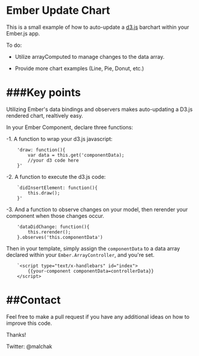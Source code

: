 Ember Update Chart
===========

This is a small example of how to auto-update a [d3.js](https://github.com/mbostock/d3/wiki/Gallery) barchart within your Ember.js app.

To do:

- Utilize arrayComputed to manage changes to the data array.

- Provide more chart examples (Line, Pie, Donut, etc.)


###Key points
=======
Utilizing Ember's data bindings and observers makes auto-updating a D3.js rendered chart, realtively easy.  

In your Ember Component, declare three functions:

-1. A function to wrap your d3.js javascript:

		'draw: function(){
			var data = this.get('componentData);
			//your d3 code here
		}'

-2. A function to execute the d3.js code:

	
		`didInsertElement: function(){
			this.draw();
		}'

-3. And a function to observe changes on your model, then rerender your component when those changes occur.

		'dataDidChange: function(){
			this.rerender();
		}.observes('this.componentData')
		
		
Then in your template, simply assign the `componentData` to a data array declared within your `Ember.ArrayController`, and you're set.

		`<script type="text/x-handlebars" id="index">
			{{your-component componentData=controllerData}}
		</script>


##Contact
=====
Feel free to make a pull request if you have any additional ideas on how to improve this code.

Thanks!

Twitter: @malchak

